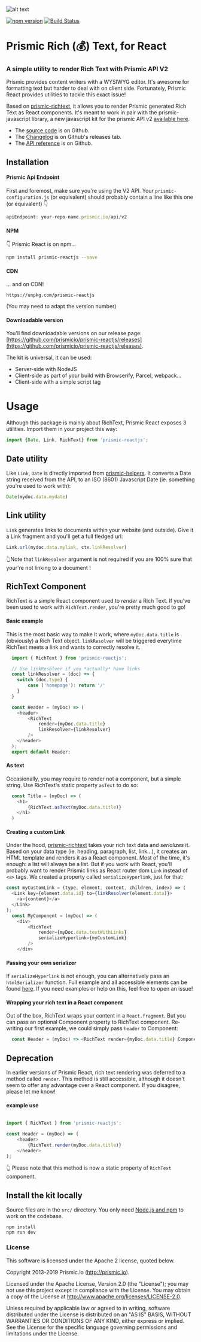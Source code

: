 ![alt text](https://prismic.io/...1b58998/images/logo-dark.svg)

[![npm version](https://badge.fury.io/js/prismic-reactjs.svg)](http://badge.fury.io/js/prismic-reactjs)
[![Build Status](https://api.travis-ci.org/prismicio/prismic-reactjs.png)](https://travis-ci.org/prismicio/prismic-reactjs)

# Prismic Rich (💰) Text, for React
### A simple utility to render Rich Text with Prismic API V2

Prismic provides content writers with a WYSIWYG editor. It's awesome for formatting text but harder to deal with on client side. Fortunately, Prismic React provides utilities to tackle this exact issue!

Based on [prismic-richtext](https://github.com/prismicio/prismic-richtext), it allows you to render Prismic generated Rich Text as React components. It's meant to work in pair with the prismic-javascript library, a new javascript kit for the prismic API v2 [available here](https://github.com/prismicio/prismic-javascript).

* The [source code](https://github.com/prismicio/prismic-reactjs) is on Github.
* The [Changelog](https://github.com/prismicio/prismic-reactjs/releases) is on Github's releases tab.
* The [API reference](https://prismicio.github.io/prismic-javascript/globals.html) is on Github.


## Installation

#### Prismic Api Endpoint
First and foremost, make sure you're using the V2 API.
Your `prismic-configuration.js` (or equivalent) should probably contain a line like this one (or equivalent) 👇

```javascript
apiEndpoint: your-repo-name.prismic.io/api/v2
```

#### NPM
👇 Prismic React is on npm...
```sh
npm install prismic-reactjs --save
```

#### CDN
... and on CDN!
```
https://unpkg.com/prismic-reactjs
```

(You may need to adapt the version number)

#### Downloadable version

You'll find downloadable versions on our release page: [https://github.com/prismicio/prismic-reactjs/releases](https://github.com/prismicio/prismic-reactjs/releases).

The kit is universal, it can be used:

* Server-side with NodeJS
* Client-side as part of your build with Browserify, Parcel, webpack...
* Client-side with a simple script tag

# Usage

Although this package is mainly about RichText, Prismic React exposes 3 utilities.
Import them in your project this way:


``` javascript
import {Date, Link, RichText} from 'prismic-reactjs';
```

## Date utility

Like `Link`, `Date` is directly imported from [prismic-helpers](https://github.com/prismicio/prismic-helpers). It converts a Date string received from the API, to an ISO (8601) Javascript Date (ie. something you're used to work with):
```javascript
Date(mydoc.data.mydate)
```

## Link utility

`Link` generates links to documents within your website (and outside).
Give it a Link fragment and you'll get a full fledged url:
```javascript
Link.url(mydoc.data.mylink, ctx.linkResolver)
```
👆Note that `linkResolver` argument is not required if you are 100% sure that your're not linking to a document !

## RichText Component

RichText is a simple React component used to _render_ a Rich Text.
If you've been used to work with `RichText.render`, you're pretty much good to go!

#### Basic example

This is the most basic way to make it work, where `myDoc.data.title` is (obviously) a Rich Text object.
`linkResolver` will be triggered everytime RichText meets a link and wants to correctly resolve it.
```javascript
  import { RichText } from 'prismic-reactjs';

  // Use linkResolver if you *actually* have links
  const linkResolver = (doc) => {
    switch (doc.type) {
        case ('homepage'): return '/'
    }
  }

  const Header = (myDoc) => (
    <header>
        <RichText
            render={myDoc.data.title}
            linkResolver={linkResolver}
        />
    </header>
  );
  export default Header;
```

#### As text

Occasionally, you may require to render not a component, but a simple string.
Use RichText's static property `asText` to do so:
```javascript
  const Title = (myDoc) => (
    <h1>
        {RichText.asText(myDoc.data.title)}
    </h1>
  )
```

#### Creating a custom Link
Under the hood, [prismic-richtext](https://github.com/prismicio/prismic-richtext) takes your rich text data and _serializes_ it. Based on your data type (ie. heading, paragraph, list, link...), it creates an HTML template and renders it as a React component. Most of the time, it's enough: a list will always be a list. But if you work with React, you'll probably want to render Prismic links as React router dom `Link` instead of `<a>` tags. We created a property called `serializeHyperlink`, just for that:

```javascript
const myCustomLink = (type, element, content, children, index) => (
  <Link key={element.data.id} to={linkResolver(element.data)}>
    <a>{content}</a>
  </Link>
);
  const MyComponent = (myDoc) => (
    <div>
        <RichText
            render={myDoc.data.textWithLinks}
            serializeHyperlink={myCustomLink}
        />
    </div>
```

#### Passing your own serializer
If `serializeHyperlink` is not enough, you can alternatively pass an `htmlSerializer` function.
Full example and all accessible elements can be found [here](https://prismic.io/docs/javascript/beyond-the-api/html-serializer). If you need examples or help on this, feel free to open an issue!


#### Wrapping your rich text in a React component
Out of the box, RichText wraps your content in a `React.fragment`. But you can pass an optional Component property to RichText component. Re-writing our first example, we could simply pass `header` to Component:
```javascript
  const Header = (myDoc) => <RichText render={myDoc.data.title} Component="header" />
```

## Deprecation
In earlier versions of Prismic React, rich text rendering was deferred to a method called `render`.
This method is still accessible, although it doesn't seem to offer any advantage over a React component. If you disagree, please let me know!

#### example use

```javascript

import { RichText } from 'prismic-reactjs';

const Header = (myDoc) => (
    <header>
        {RichText.render(myDoc.data.title)}
    </header>
);
```
👆 Please note that this method is now a static property of `RichText` component.


## Install the kit locally

Source files are in the `src/` directory. You only need [Node.js and npm](http://www.joyent.com/blog/installing-node-and-npm/) to work on the codebase.

```
npm install
npm run dev
```

### License

This software is licensed under the Apache 2 license, quoted below.

Copyright 2013-2019 Prismic.io (http://prismic.io).

Licensed under the Apache License, Version 2.0 (the "License"); you may not use this project except in compliance with the License. You may obtain a copy of the License at http://www.apache.org/licenses/LICENSE-2.0.

Unless required by applicable law or agreed to in writing, software distributed under the License is distributed on an "AS IS" BASIS, WITHOUT WARRANTIES OR CONDITIONS OF ANY KIND, either express or implied. See the License for the specific language governing permissions and limitations under the License.

